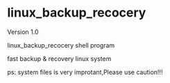 # linux_backup_recocery
Version 1.0

linux_backup_recocery shell program

fast backup & recovery linux system

ps:
	system files is very improtant,Please use caution!!!